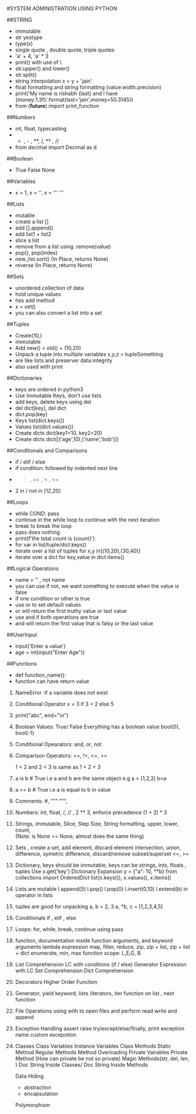 #SYSTEM ADMINISTRATION USING PYTHON

##STRING
- immutable
- str yestype
- type(x)
- single quote , double quote, triple quotes
- 'a' + 4, 'a' * 3
- print() with  use of \
- str.upper() and lower()
- str.split()
- string interpolation x = y + 'jain'
- float formatting and string formatting (value:width.precision)
- print('My name is rishabh {last} and I have {money:1.3f}'.format(last='jain',money=50.3145))
- from (__future__) import print_function


##Numbers
- int, float, typecasting
- + , - , **, /, ** , //
- from decimal import Decimal as d


##Boolean
- True False None

##Variables
- x = 1, x = '', x = '''   '''

##Lists
- mutable
- create a list []
- add [].append()
- add list1 + list2
- slice a list
- remove from a list using .remove(value)
- pop(), pop(index)
- new_list.sort() (In Place, returns None)
- reverse (In Place, returns None)


##Sets
- unordered collection of data
- hold unique values
- has  add method
- x = set()
- you can also convert a list into a set


##Tuples
- Create(10,)
- immutable
- Add new() = old() + (10,20)
- Unpack a tuple into multiple variables x,y,z = tupleSomething
- are like lists and preserver data integrity
- also used with print

##Dictionaries
- keys are ordered in python3
- Use Immutable Keys, don't use lists
- add keys, delete keys using del
- del dict[key], del dict
- dict.pop(key)
- Keys list(dict.keys())
- Values list(dict.values())
- Create dicts dict(key1=10, key2=20)
- Create dicts dict([('age',10),('name','bob')])

##Conditionals and Comparisons
- if / elif / else
- if condition: followed by indented next line
- > , >= , < , <=
- 2 in / not in [12,20]

##Loops
- while COND: pass
- continue in the while loop to continue with the  next iteration
- break to break the loop
- pass does nothing
- print(f'the total count is {count}')
- for var in list/tuple/dict.keys()
- iterate over a list of tuples for x,y in[(10,20),(30,40)]
- iterate over a dict for key,value in dict.items() 

##Logical Operations
- name = '' , not name
- you can use if not, we want something to execute when the value is false
- if one condition or other is true
- use or to set default values
- or will return the first truthy value or last value
- use and if both operations are true
- and will return the first value that is falsy or the last value

##UserInput
- input('Enter a value')
- age = int(input("Enter Age"))

##Functions
- def function_name():
- function can have return value

1. NameError :if a variable does not exist

2. Conditional Operator x = 3 if 3 > 2 else 5

3. print("abc", end="\n")

4. Boolean Values: True/ False
Everything has a boolean value bool(0), bool(-1)

5. Conditional Opearators: and, or, not

6. Comparison Operators: ==, !=, <=, >=

   1 < 2 and 2 < 3 is same as 1 < 2 < 3

7. a is b # True i.e  a and b are the same object
   e.g a = [1,2,3] b=a
8. a == b # True i.e  a is equal to b in value

9. Comments: #, """ """, 

10. Numbers: int, float, /, // , 2 ** 3, enforce precedence (1 + 2) * 3

11. Strings, immutable, Slice, Step Size, String formatting, 
    upper, lower, count,  
    (Note: is None == None, almost does the same thing)

12. Sets , create a set, add element, discard element
    intersection, union, difference, symetric difference, discard/remove
    subset/superset <=, >=

13. Dictionary, keys should be immutable, keys can be strings, ints, floats , tuples
    Use x.get('key')
    Dictionary Expansion y = {"a": 10, **b}
    from collections import OrderedDict
    list(x.keys()), x.values(), x.items()

14. Lists are mutable
    l.append(5)
    l.pop()
    l.pop(0)
    l.insert(0,10)
    l.extend(b) 
    in operator in lists

15. tuples are good for unpacking
    a, b = 2, 3
    a, *b, c = [1,2,3,4,5]

16. Conditionals
    if , elif , else

17. Loops: for, while, break, continue
    using pass

18. function, documentation inside function
    arguments, and keyword arguments
    lambda expression
    map, filter, reduce, zip, zip + list, zip + list + dict
    enumerate, min, max
    function scope: L,E,G, B

19. List Comprehension
    LC with conditions (if / else)
    Generator Expression with LC
    Set Comprehension
    Dict Comprehension

20. Decorators
    Higher Order Function

21. Generator, yield keyword, lists /iterators, iter function on list , next function

22. File Operations
    using with to open files and perform read write and append

23. Exception Handling
    assert
    raise
    try/except/else/finally, print exception name
    custom excepotion
    

24. Classes
    Class Variables
    Instance Variables
    Class Methods
    Static Method
    Regular Methods
    Method Overloading
    Private Vairables
    Private Method
    (How can private be not so private)
    Magic Methods(str, del, len, )
    Doc String Inside Classes/ Doc String Inside Methods
     
    
    Data Hiding 
     - abstraction
     - encapsulation

    Polymorphism
